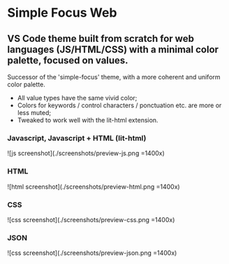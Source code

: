 
# Simple Focus Web

## VS Code theme built from scratch for web languages (JS/HTML/CSS) with a minimal color palette, focused on values.

Successor of the 'simple-focus' theme, with a more coherent and uniform color palette.

- All value types have the same vivid color;
- Colors for keywords / control characters / ponctuation etc. are more or less muted;
- Tweaked to work well with the lit-html extension.


### Javascript, Javascript + HTML (lit-html)

![js screenshot](./screenshots/preview-js.png =1400x)

### HTML

![html screenshot](./screenshots/preview-html.png =1400x)

### CSS

![css screenshot](./screenshots/preview-css.png =1400x)

### JSON

![css screenshot](./screenshots/preview-json.png =1400x)